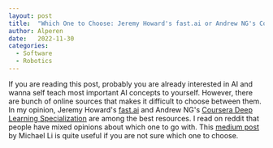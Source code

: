 ```yaml
---
layout: post
title:  "Which One to Choose: Jeremy Howard's fast.ai or Andrew NG's Coursera Deep Learning Specialization"
author: Alperen
date:   2022-11-30
categories:
  - Software
  - Robotics
---
```


If you are reading this post, probably you are already interested in AI and wanna self teach most important AI concepts to yourself. However, there are bunch of online sources that makes it difficult to choose between them. In my opinion, Jeremy Howard's [fast.ai](https://www.fast.ai/) and Andrew NG's [Coursera Deep Learning Specialization](https://www.coursera.org/specializations/deep-learning) are among the best resources. I read on reddit that people have mixed opinions about which one to go with. This [medium post](https://towardsdatascience.com/two-sides-of-the-same-coin-fast-ai-vs-deeplearning-ai-b67e9ec32133) by Michael Li is quite useful if you are not sure which one to choose.
 
<center> 
  <script type='text/javascript' src='https://storage.ko-fi.com/cdn/widget/Widget_2.js'></script><script type='text/javascript' style="text-align:center">kofiwidget2.init('Buy Me a Coffee', '#e08428', 'V7V3IDOGW');kofiwidget2.draw();</script> 
</center>
